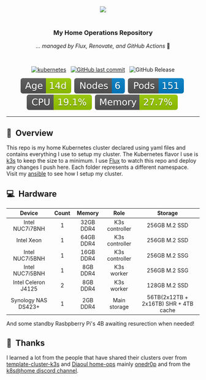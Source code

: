 <div align="center">
  <img src="https://raspbernetes.github.io/img/logo.svg">
  <br /> <br />
  
  ### My Home Operations Repository
  _... managed by Flux, Renovate, and GitHub Actions_ 🤖
 
</div> 
<br />
<div align="center">
  
[![kubernetes](https://img.shields.io/badge/dynamic/yaml?url=https://raw.githubusercontent.com/christfriedbalizou/homelab/main/talos/talenv.yaml&query=$.kubernetesVersion&style=for-the-badge&logo=kubernetes&logoColor=white&label=Kubernetes)](https://k3s.io/) &nbsp;
[![GitHub last commit](https://img.shields.io/github/last-commit/christfriedbalizou/homelab?color=purple&style=for-the-badge)](https://github.com/christfriedbalizou/homelab/commits/main) &nbsp;
![GitHub Release](https://img.shields.io/github/release/christfriedbalizou/homelab?style=for-the-badge&logo=dependabot)


[![Age-Days](https://raw.githubusercontent.com/ChristfriedBalizou/homelab/refs/heads/main/kromgo/cluster_age_days.svg)](https://github.com/kashalls/kromgo/)&nbsp;
[![Node-Count](https://raw.githubusercontent.com/ChristfriedBalizou/homelab/refs/heads/main/kromgo/cluster_node_count.svg)](https://github.com/kashalls/kromgo/)&nbsp;
[![Pod-Count](https://raw.githubusercontent.com/ChristfriedBalizou/homelab/refs/heads/main/kromgo/cluster_pod_count.svg)](https://github.com/kashalls/kromgo/)&nbsp;
[![CPU-Usage](https://raw.githubusercontent.com/ChristfriedBalizou/homelab/refs/heads/main/kromgo/cluster_cpu_usage.svg)](https://github.com/kashalls/kromgo/)&nbsp;
[![Memory-Usage](https://raw.githubusercontent.com/ChristfriedBalizou/homelab/refs/heads/main/kromgo/cluster_memory_usage.svg)](https://github.com/kashalls/kromgo/)&nbsp;

</div>

---

## :telescope:&nbsp; Overview
This repo is my home Kubernetes cluster declared using yaml files and contains everything I use to setup my cluster. The Kubernetes flavor I use is [k3s](https://k3s.io) to keep the size to a minimum. I use [Flux](https://fluxcd.io) to watch this repo and deploy any changes I push here. Each folder represents a different namespace. Visit my [ansible](ansible/) to see how I setup my cluster.

## :computer:&nbsp; Hardware

| Device              | Count | Memory    | Role               | Storage                               |
|:-------------------:|:-----:|:---------:|:------------------:|:-------------------------------------:|
| Ιntel NUC7i7BNH     |   1   | 32GB DDR4 |   K3s controller   |    256GB M.2 SSD                      |
| Ιntel Xeon          |   1   | 64GB DDR4 |   K3s controller   |    256GB M.2 SSD                      |
| Intel NUC7i5BNH     |   1   | 16GB DDR4 |   K3s controller   |    256GB M.2 SSG                      |
| Intel NUC7i5BNH     |   1   |  8GB DDR4 |   K3s worker       |    256GB M.2 SSG                      |
| Ιntel Celeron J4125 |   2   |  8GB DDR4 |   K3s worker       |    128GB M.2 SSD                      |
| Synology NAS DS423+ |   1   |  2GB DDR4 |   Main storage     | 56TB(2x12TB + 2x16TB) SHR + 4TB cache |

And some standby Rasbpberry Pi's 4B awaiting resurection when needed!

## :handshake:&nbsp; Thanks
I learned a lot from the people that have shared their clusters over from
[template-cluster-k3s](https://github.com/k8s-at-home/template-cluster-k3s/) and [Diaoul home-ops](https://github.com/Diaoul/home-ops) mainly [onedr0p](https://github.com/onedr0p/k3s-gitops)
and from the [k8s@home discord channel](https://discord.gg/DNCynrJ).
